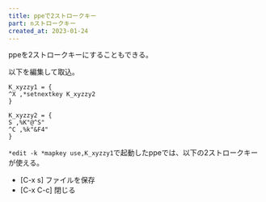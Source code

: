 ```yaml
---
title: ppeで2ストロークキー
part: nストロークキー
created_at: 2023-01-24
---
```

ppeを2ストロークキーにすることもできる。

以下を編集して取込。

```text
K_xyzzy1 = {
^X ,*setnextkey K_xyzzy2
}

K_xyzzy2 = {
S ,%K"@^S"
^C ,%k"&F4"
}
```

`*edit -k *mapkey use,K_xyzzy1`で起動したppeでは、以下の2ストロークキーが使える。

- [C-x s] ファイルを保存
- [C-x C-c] 閉じる
